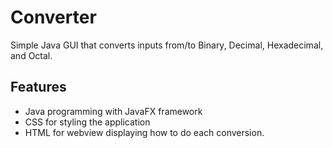 # Converter
Simple Java GUI that converts inputs from/to Binary, Decimal, Hexadecimal, and Octal.


## Features
* Java programming with JavaFX framework
* CSS for styling the application
* HTML for webview displaying how to do each conversion.


